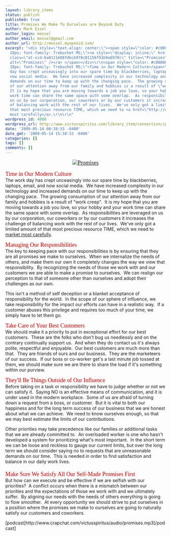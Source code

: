 ```yaml
---
layout: library_items
status: publish
published: true
title: Promises We Make To Ourselves are Beyond Duty
author: Mark Essel
author_login: messel
author_email: messel@gmail.com
author_url: http://messel.myopenid.com/
excerpt: "<div style=\"text-align: center;\"><span style=\"color: #c00000; font-size:
  18px; font-family: Trebuchet MS;\"><a style=\"display: inline;\" href=\"http://www.flickr.com/photos/stage88/\"><img
  class=\"at-xid-6a0111688fdbcb970c01156f91b9a6970c\" title=\"Promises\" src=\"http://messel.typepad.com/.a/6a0111688fdbcb970c01156f91b9a6970c-500wi\"
  alt=\"Promises\" /></a> </span></div>\r\n<span style=\"color: #c00000; font-size:
  18px; font-family: Trebuchet MS;\">Time in Our Modern Culture</span>\r\nThe work
  day has crept unceasingly into our spare time by blackberries, laptops, email, and
  now social media.  We have increased complexity in our technology and increased
  demands on our time to keep up with the changing pace.  The growing consumption
  of our attention away from our family and hobbies is a result of \"work creep\". 
  It is my hope that you are moving towards a job you love, so your hobby and your
  work time can share the same space with some overlap.  As responsibilities are leveraged
  on us by our corporation, our coworkers or by our customers it increases the challenge
  of balancing work with the rest of our lives.  We've only got a limited amount of
  that most precious resource TIME, which we need to <a href=\"http://www.victusspiritus.com/2009/02/23/marketing-your-time/\">market
  most carefully</a>.\r\n\r\n"
wordpress_id: 4800
wordpress_url: http://www.victusspiritus.com/library_item/connection//promises-we-make-to-ourselves-are-beyond-duty/
date: '2009-05-14 08:38:33 -0400'
date_gmt: '2009-05-14 15:38:33 -0400'
categories: []
tags: []
comments: []
---
```

<div style="text-align: center;"><span style="color: #c00000; font-size: 18px; font-family: Trebuchet MS;"><a style="display: inline;" href="http://www.flickr.com/photos/stage88/"><img class="at-xid-6a0111688fdbcb970c01156f91b9a6970c" title="Promises" src="http://messel.typepad.com/.a/6a0111688fdbcb970c01156f91b9a6970c-500wi" alt="Promises" /></a> </span></div>
<p><span style="color: #c00000; font-size: 18px; font-family: Trebuchet MS;">Time in Our Modern Culture</span><br />
The work day has crept unceasingly into our spare time by blackberries, laptops, email, and now social media.  We have increased complexity in our technology and increased demands on our time to keep up with the changing pace.  The growing consumption of our attention away from our family and hobbies is a result of "work creep".  It is my hope that you are moving towards a job you love, so your hobby and your work time can share the same space with some overlap.  As responsibilities are leveraged on us by our corporation, our coworkers or by our customers it increases the challenge of balancing work with the rest of our lives.  We've only got a limited amount of that most precious resource TIME, which we need to <a href="http://www.victusspiritus.com/2009/02/23/marketing-your-time/">market most carefully</a>.</p>
<p><a id="more"></a><a id="more-4800"></a><span style="color: #c00000; font-size: 18px; font-family: Trebuchet MS;">Managing Our Responsibilities</span><br />
The key to keeping pace with our responsibilities is by ensuring that they are all promises we make to ourselves.  When we internalize the needs of others, and make them our own it completely changes the way we view that responsibility.  By recognizing the needs of those we work with and our customers we are able to make a promise to ourselves.  We can realign our perception to that of someone other than ourselves and adopt their challenges as our own.</p>
<p>This isn't a method of self deception or a blanket acceptance of responsibility for the world.  In the scope of our sphere of influence, we take responsibility for the impact our efforts can have in a realistic way.  If a customer abuses this privilege and requires too much of your time, we simply have to let them go.</p>
<p><span style="color: #c00000; font-size: 18px; font-family: Trebuchet MS;">Take Care of Your Best Customers</span><br />
We should make it a priority to put in exceptional effort for our best customers.  These are the folks who don't bug us needlessly and on the contrary continually support us.  And when they do contact us it's always polite, respectful and enjoyable.  Our best customers are much more than that.  They are friends of ours and our business.  They are the marketeers of our success.  If our boss or co-worker get's a last minute job tossed at them, we should make sure we are there to share the load if it's something within our purview.</p>
<p><span style="color: #c00000; font-size: 18px; font-family: Trebuchet MS;">They'll Be Things Outside of Our Influence<br />
</span>Before taking on a task or responsibility we have to judge whether or not we can satisfy it.  Saying NO is an effective means of communication, and it is under used in the modern workplace.  Some of us are afraid of turning down a request from a boss, or customer.  But it is vital to both our happiness and for the long term success of our business that we are honest about what we can achieve.  We need to know ourselves enough, so that we may best estimate the limits of our contributions.</p>
<p>Other priorities may take precedence like our families or additional tasks that we are already committed to.  An overloaded worker is one who hasn't developed a system for prioritizing what's most important.  In the short term we can be loose and reckless to gauge our current limits, but over the long term we should consider saying no to requests that are unreasonable demands on our time.  This is needed in order to find satisfaction and balance in our daily work lives.<br />
<span style="color: #c00000; font-size: 18px; font-family: Trebuchet MS;"><br />
Make Sure We Satisfy All Our Self-Made Promises First<br />
</span>But how can we execute and be effective if we are selfish with our priorities?  A conflict occurs when there is a mismatch between our priorities and the expectations of those we work with and we ultimately suffer.  By aligning our needs with the needs of others everything is going to flow smoother.  At every opportunity we should strive to put ourselves in a position where the promises we make to ourselves are going to naturally satisfy our customers and coworkers.</p>
<p>[podcast]http://www.crapchat.com/victusspiritus/audio/promises.mp3[/podcast]</p>
<p><span class="at-xid-6a0111688fdbcb970c01157087b485970b"><a href="http://messel.typepad.com/files/promises.mp3"><br />
</a></span></p>
